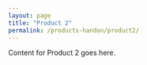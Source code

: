 ```yaml
---
layout: page
title: "Product 2"
permalink: /products-handon/product2/
---
```

Content for Product 2 goes here.